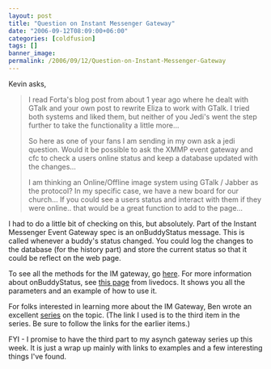 ```yaml
---
layout: post
title: "Question on Instant Messenger Gateway"
date: "2006-09-12T08:09:00+06:00"
categories: [coldfusion]
tags: []
banner_image: 
permalink: /2006/09/12/Question-on-Instant-Messenger-Gateway
---
```


Kevin asks, 

<blockquote>
I read Forta's blog post from about 1 year ago where he dealt with GTalk and your own post to rewrite Eliza to work with GTalk.  I tried both systems and liked them, but neither of you Jedi's went the step further to take the functionality a little more...

So here as one of your fans I am sending in my own ask a jedi question.  Would it be possible to ask the XMMP event gateway and cfc to check a users online status and keep a database updated with the changes... 

I am thinking an Online/Offline image system using GTalk / Jabber as the protocol? In my specific case, we have a new board for our church... If you could see a users status and interact with them if they were online.. that would be a great function to add to the page...
</blockquote>
<!--more-->
I had to do a little bit of checking on this, but absolutely. Part of the Instant Messenger Event Gateway spec is an onBuddyStatus message. This is called whenever a buddy's status changed. You could log the changes to the database (for the history part) and store the current status so that it could be reflect on the web page. 

To see all the methods for the IM gateway, go <a href="http://livedocs.macromedia.com/coldfusion/7/htmldocs/00000745.htm">here</a>. For more information about onBuddyStatus, see <a href="http://livedocs.macromedia.com/coldfusion/7/htmldocs/00000749.htm">this page</a> from livedocs. It shows you all the parameters and an example of how to use it.

For folks interested in learning more about the IM Gateway, Ben wrote an excellent <a href="http://www.forta.com/blog/index.cfm?mode=entry&entry=A61BCF71-3048-80A9-EF0BE0C72724D84E">series</a> on the topic. (The link I used is to the third item in the series. Be sure to follow the links for the earlier items.)

FYI - I promise to have the third part to my asynch gateway series up this week. It is just a wrap up mainly with links to examples and a few interesting things I've found.